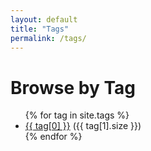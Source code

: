 ```yaml
---
layout: default
title: "Tags"
permalink: /tags/
---
```


<h1>Browse by Tag</h1>
<ul>
{% for tag in site.tags %}
  <li><a href="/tags/{{ tag[0] }}">{{ tag[0] }}</a> ({{ tag[1].size }})</li>
{% endfor %}
</ul>